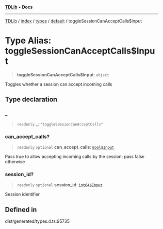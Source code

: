 [**TDLib**](../../../../../../README.md) • **Docs**

***

[TDLib](../../../../../../modules.md) / [index](../../../../../README.md) / [types](../../../README.md) / [default](../README.md) / toggleSessionCanAcceptCalls$Input

# Type Alias: toggleSessionCanAcceptCalls$Input

> **toggleSessionCanAcceptCalls$Input**: `object`

Toggles whether a session can accept incoming calls

## Type declaration

### \_

> `readonly` **\_**: `"toggleSessionCanAcceptCalls"`

### can\_accept\_calls?

> `readonly` `optional` **can\_accept\_calls**: [`Bool$Input`](Bool$Input.md)

Pass true to allow accepting incoming calls by the session; pass false otherwise

### session\_id?

> `readonly` `optional` **session\_id**: [`int64$Input`](int64$Input-1.md)

Session identifier

## Defined in

dist/generated/types.d.ts:95735
